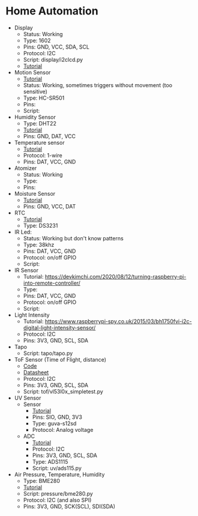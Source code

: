 # Home Automation

- Display
  - Status: Working
  - Type: 1602
  - Pins: GND, VCC, SDA, SCL
  - Protocol: I2C
  - Script: display/i2clcd.py
  - [Tutorial](https://www.electroniclinic.com/raspberry-pi-16x2-lcd-i2c-interfacing-and-python-programming/)
- Motion Sensor
  - [Tutorial](https://www.freva.com/hc-sr501-pir-motion-sensor-on-raspberry-pi/)
  - Status: Working, sometimes triggers without movement (too sensitive)
  - Type: HC-SR501
  - Pins:
  - Script:
- Humidity Sensor
  - Type: DHT22
  - [Tutorial](https://pimylifeup.com/raspberry-pi-humidity-sensor-dht22/)
  - Pins: GND, DAT, VCC
- Temperature sensor
  - [Tutorial](https://tutorials-raspberrypi.com/raspberry-pi-temperature-sensor-1wire-ds18b20/)
  - Protocol: 1-wire
  - Pins: DAT, VCC, GND
- Atomizer
  - Status: Working
  - Type:
  - Pins:
- Moisture Sensor
  - [Tutorial](https://thepihut.com/blogs/raspberry-pi-tutorials/raspberry-pi-plant-pot-moisture-sensor-with-email-notification-tutorial)
  - Pins: GND, VCC, DAT
- RTC
  - [Tutorial](http://www.intellamech.com/RaspberryPi-projects/rpi_RTCds3231)
  - Type: DS3231
- IR Led:
  - Status: Working but don't know patterns
  - Type: 38khz
  - Pins: DAT, VCC, GND
  - Protocol: on/off GPIO
  - Script:
- IR Sensor
  - Tutorial: https://devkimchi.com/2020/08/12/turning-raspberry-pi-into-remote-controller/
  - Type:
  - Pins: DAT, VCC, GND
  - Protocol: on/off GPIO
  - Script:
- Light Intensity
  - Tutorial: https://www.raspberrypi-spy.co.uk/2015/03/bh1750fvi-i2c-digital-light-intensity-sensor/
  - Protocol: I2C
  - Pins: 3V3, GND, SCL, SDA
- Tapo
  - Script: tapo/tapo.py
- ToF Sensor (Time of Flight, distance)
  - [Code](https://github.com/adafruit/Adafruit_CircuitPython_VL53L0X)
  - [Datasheet](https://www.st.com/resource/en/datasheet/vl53l0x.pdf)
  - Protocol: I2C
  - Pins: 3V3, GND, SCL, SDA
  - Script: tof/vl53l0x_simpletest.py
- UV Sensor
  - Sensor
    - [Tutorial](http://www.pibits.net/code/raspberry-pi-and-guva-s12sd-uv-sensor.php)
    - Pins: SIO, GND, 3V3
    - Type: guva-s12sd
    - Protocol: Analog voltage
  - ADC
    - [Tutorial](https://learn.adafruit.com/adafruit-4-channel-adc-breakouts/python-circuitpython)
    - Protocol: I2C
    - Pins: 3V3, GND, SCL, SDA
    - Type: ADS1115
    - Script: uv/ads115.py
- Air Pressure, Temperature, Humidity
  - Type: BME280
  - [Tutorial](https://www.raspberrypi-spy.co.uk/2016/07/using-bme280-i2c-temperature-pressure-sensor-in-python/)
  - Script: pressure/bme280.py
  - Protocol: I2C (and also SPI)
  - Pins: 3V3, GND, SCK(SCL), SDI(SDA)

